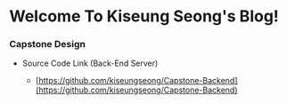 # Welcome To Kiseung Seong's Blog!
### Capstone Design
* Source Code Link (Back-End Server)

  - [https://github.com/kiseungseong/Capstone-Backend](https://github.com/kiseungseong/Capstone-Backend)
